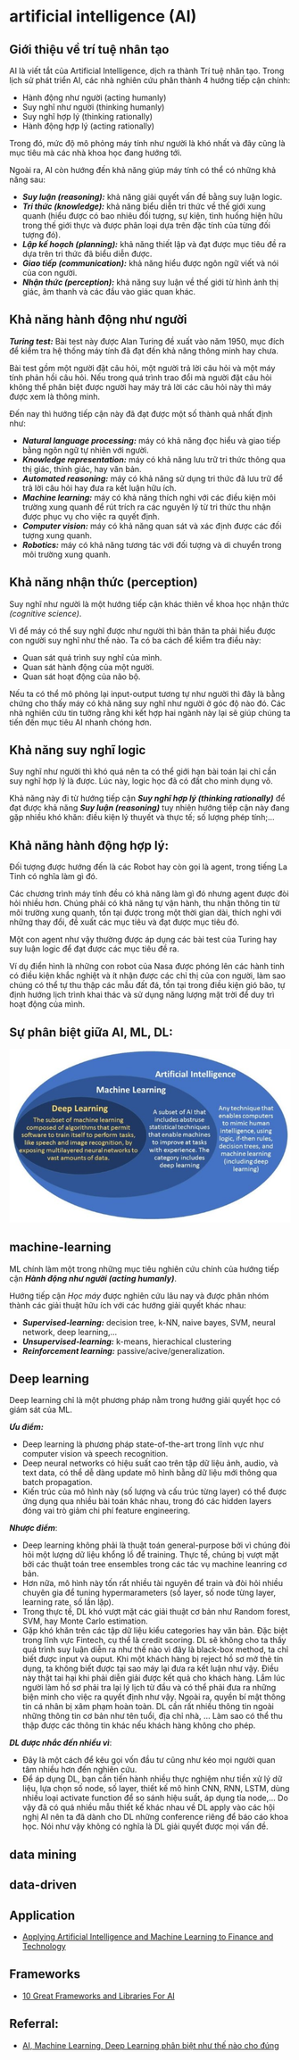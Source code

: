 # artificial intelligence (AI)

## Giới thiệu về trí tuệ nhân tạo

AI là viết tắt của Artificial Intelligence, dịch ra thành Trí tuệ nhân tạo. Trong lịch sử phát triển AI, các nhà nghiên cứu phân thành 4 hướng tiếp cận chính:

- Hành động như người (acting humanly)
- Suy nghĩ như người (thinking humanly)
- Suy nghĩ hợp lý (thinking rationally)
- Hành động hợp lý (acting rationally)

Trong đó, mức độ mô phỏng máy tính như người là khó nhất và đây cũng là mục tiêu mà các nhà khoa học đang hướng tới.

Ngoài ra, AI còn hướng đến khả năng giúp máy tính có thể có những khả năng sau:

- ***Suy luận (reasoning):*** khả năng giải quyết vấn đề bằng suy luận logic.
- ***Tri thức (knowledge):*** khả năng biểu diễn tri thức về thế giới xung quanh (hiểu được có bao nhiêu đối tượng, sự kiện, tình huống hiện hữu trong thế giới thực và được phân loại dựa trên đặc tính của từng đối tượng đó).
- ***Lập kế hoạch (planning):*** khả năng thiết lập và đạt được mục tiêu đề ra dựa trên tri thức đã biểu diễn được.
- ***Giao tiếp (communication):*** khả năng hiểu được ngôn ngữ viết và nói của con người.
- ***Nhận thức (perception):*** khả năng suy luận về thế giới từ hình ảnh thị giác, âm thanh và các đầu vào giác quan khác.

## Khả năng hành động như người

***Turing test:*** Bài test này được Alan Turing đề xuất vào năm 1950, mục đích để kiểm tra hệ thống máy tính đã đạt đến khả năng thông minh hay chưa.

Bài test gồm một người đặt câu hỏi, một người trả lời câu hỏi và một máy tính phản hồi câu hỏi. Nếu trong quá trình trao đổi mà người đặt câu hỏi không thể phân biệt được người hay máy trả lời các câu hỏi này thì máy được xem là thông minh.

Đến nay thì hướng tiếp cận này đã đạt được một số thành quả nhất định như:

- ***Natural language processing:*** máy có khả năng đọc hiểu và giao tiếp bằng ngôn ngữ tự nhiên với người.
- ***Knowledge representation:*** máy có khả năng lưu trữ tri thức thông qua thị giác, thính giác, hay văn bản.
- ***Automated reasoning:*** máy có khả năng sử dụng tri thức đã lưu trữ để trả lời câu hỏi hay đưa ra kết luận hữu ích.
- ***Machine learning:*** máy có khả năng thích nghi với các điều kiện môi trường xung quanh để rút trích ra các nguyên lý từ tri thức thu nhận được phục vụ cho việc ra quyết định.
- ***Computer vision:*** máy có khả năng quan sát và xác định được các đối tượng xung quanh.
- ***Robotics:*** máy có khả năng tương tác với đối tượng và di chuyển trong môi trường xung quanh.

## Khả năng nhận thức (perception)

Suy nghĩ như người là một hướng tiếp cận khác thiên về khoa học nhận thức *(cognitive science)*. 

Vì để máy có thể suy nghĩ được như người thì bản thân ta phải hiểu được con người suy nghĩ như thế nào. Ta có ba cách để kiểm tra điều này:

- Quan sát quá trình suy nghĩ của mình.
- Quan sát hành động của một người.
- Quan sát hoạt động của não bộ.

Nếu ta có thể mô phỏng lại input-output tương tự như người thì đây là bằng chứng cho thấy máy có khả năng suy nghĩ như người ở góc độ nào đó. Các nhà nghiên cứu tin tưởng rằng khi kết hợp hai ngành này lại sẽ giúp chúng ta tiến đến mục tiêu AI nhanh chóng hơn.

## Khả năng suy nghĩ logic

Suy nghĩ như người thì khó quá nên ta có thể giới hạn bài toán lại chỉ cần suy nghĩ hợp lý là được. Lúc này, logic học đã có đất cho mình dụng võ. 

Khả năng này đi từ hướng tiếp cận ***Suy nghĩ hợp lý (thinking rationally)*** để đạt được khả năng ***Suy luận (reasoning)*** tuy nhiên hướng tiếp cận này đang gặp nhiều khó khăn: điều kiện lý thuyết và thực tế; số lượng phép tính;...

## Khả năng hành động hợp lý:

Đối tượng được hướng đến là các Robot hay còn gọi là agent, trong tiếng La Tinh có nghĩa làm gì đó.

Các chương trình máy tính đều có khả năng làm gì đó nhưng agent được đòi hỏi nhiều hơn. Chúng phải có khả năng tự vận hành, thu nhận thông tin từ môi trường xung quanh, tồn tại được trong một thời gian dài, thích nghi với những thay đổi, đề xuất các mục tiêu và đạt được mục tiêu đó.

Một con agent như vậy thường được áp dụng các bài test của Turing hay suy luận logic để đạt được các mục tiêu đề ra.

Ví dụ điển hình là những con robot của Nasa được phóng lên các hành tinh có điều kiện khắc nghiệt và ít nhận được các chỉ thị của con người, làm sao chúng có thể tự thu thập các mẫu đất đá, tồn tại trong điều kiện gió bão, tự định hướng lịch trình khai thác và sử dụng năng lượng mặt trời để duy trì hoạt động của mình.

## Sự phân biệt giữa AI, ML, DL:

![](./images/AI-machine-learning-deep-learning-696x429.jpg)

## machine-learning

ML chính làm một trong những mục tiêu nghiên cứu chính của hướng tiếp cận ***Hành động như người (acting humanly)***.

Hướng tiếp cận *Học máy* được nghiên cứu lâu nay và được phân nhóm thành các giải thuật hữu ích với các hướng giải quyết khác nhau:

- ***Supervised-learning:*** decision tree, k-NN, naive bayes, SVM, neural network, deep learning,…
- ***Unsupervised-learning:*** k-means, hierachical clustering
- ***Reinforcement learning:*** passive/acive/generalization.

## Deep learning

Deep learning chỉ là một phương pháp nằm trong hướng giải quyết học có giám sát của ML.

***Ưu điểm:***
- Deep learning là phương pháp state-of-the-art trong lĩnh vực như computer vision và speech recognition.
- Deep neural networks có hiệu suất cao trên tập dữ liệu ảnh, audio, và text data, có thể dễ dàng update mô hình bằng dữ liệu mới thông qua batch propagation.
- Kiến trúc của mô hình này (số lượng và cấu trúc từng layer) có thể được ứng dụng qua nhiều bài toán khác nhau, trong đó các hidden layers đóng vai trò giảm chi phí feature engineering.

***Nhược điểm***:
- Deep learning không phải là thuật toán general-purpose bởi vì chúng đòi hỏi một lượng dữ liệu khổng lồ để training. Thực tế, chúng bị vượt mặt bởi các thuật toán tree ensembles trong các tác vụ machine leanring cơ bản.
- Hơn nữa, mô hình này tốn rất nhiều tài nguyên để train và đòi hỏi nhiều chuyên gia để tuning hypermarameters (số layer, số node từng layer, learning rate, số lần lặp).
- Trong thực tế, DL khó vượt mặt các giải thuật cơ bản như Random forest, SVM, hay Monte Carlo estimation.
- Gặp khó khăn trên các tập dữ liệu kiểu categories hay văn bản. Đặc biệt trong lĩnh vực Fintech, cụ thể là credit scoring. DL sẽ không cho ta thấy quá trình suy luận diễn ra như thế nào vì đây là black-box method, ta chỉ biết được input và ouput. Khi một khách hàng bị reject hồ sơ mở thẻ tín dụng, ta không biết được tại sao máy lại đưa ra kết luận như vậy. Điều này thật tai hại khi phải diễn giải được kết quả cho khách hàng. Lắm lúc người làm hồ sơ phải tra lại lý lịch từ đầu và có thể phải đưa ra những biện minh cho việc ra quyết định như vậy. Ngoài ra, quyền bí mật thông tin cá nhân bị xâm phạm hoàn toàn. DL cần rất nhiều thông tin ngoài những thông tin cơ bản như tên tuổi, địa chỉ nhà, … Làm sao có thể thu thập được các thông tin khác nếu khách hàng không cho phép. 

***DL được nhắc đến nhiều vì***:
- Đây là một cách để kêu gọi vốn đầu tư cũng như kéo mọi người quan tâm nhiều hơn đến nghiên cứu.
- Để áp dụng DL, bạn cần tiến hành nhiều thực nghiệm như tiền xử lý dữ liệu, lựa chọn số node, số layer, thiết kế mô hình CNN, RNN, LSTM, dùng nhiều loại activate function để so sánh hiệu suất, áp dụng tỉa node,… Do vậy đã có quá nhiều mẫu thiết kế khác nhau về DL apply vào các hội nghị AI nên ta đã dành cho DL những conference riêng để báo cáo khoa học. Nói như vậy không có nghĩa là DL giải quyết được mọi vấn đề.

## data mining

## data-driven

## Application

- [Applying Artificial Intelligence and Machine Learning to Finance and Technology](https://towardsdatascience.com/applying-artificial-intelligence-and-machine-learning-to-finance-and-technology-378cbd5e5c85)

## Frameworks
- [10 Great Frameworks and Libraries For AI](https://hackernoon.com/progressive-tools-10-great-frameworks-and-libraries-for-ai-b90931039807)

## Referral:
- [AI, Machine Learning, Deep Learning phân biệt như thế nào cho đúng](https://ongxuanhong.wordpress.com/2017/09/04/ai-machine-learning-deep-learning-phan-biet-nhu-the-nao-cho-dung/)

